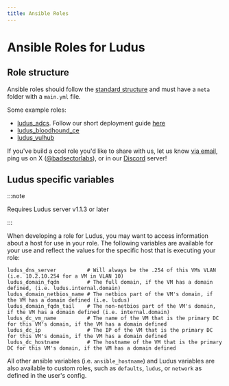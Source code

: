 ```yaml
---
title: Ansible Roles
---
```


# Ansible Roles for Ludus

## Role structure

Ansible roles should follow the [standard structure](https://docs.ansible.com/ansible/latest/playbook_guide/playbooks_reuse_roles.html#role-directory-structure) and must have a `meta` folder with a `main.yml` file.

Some example roles:

- [ludus_adcs](https://github.com/badsectorlabs/ludus_adcs). Follow our short deployment guide [here](https://docs.ludus.cloud/docs/Environment%20Guides/adcs)
- [ludus_bloodhound_ce](https://github.com/badsectorlabs/ludus_bloudhound_ce)
- [ludus_vulhub](https://github.com/badsectorlabs/ludus_vulhub)

If you've build a cool role you'd like to share with us, let us know [via email](mailto:info@badsectorlabs.com), ping us on X ([@badsectorlabs](https://twitter.com/badsectorlabs)), or in our [Discord](https://discord.gg/HryzhdUSYT) server!

## Ludus specific variables

:::note

Requires Ludus server v1.1.3 or later

:::

When developing a role for Ludus, you may want to access information about a host for use in your role.
The following variables are available for your use and reflect the values for the specific host that is executing your role:

```
ludus_dns_server          # Will always be the .254 of this VMs VLAN (i.e. 10.2.10.254 for a VM in VLAN 10)
ludus_domain_fqdn         # The full domain, if the VM has a domain defined, (i.e. ludus.internal.domain)
ludus_domain_netbios_name # The netbios part of the VM's domain, if the VM has a domain defined (i.e. ludus)
ludus_domain_fqdn_tail    # The non-netbios part of the VM's domain, if the VM has a domain defined (i.e. internal.domain)
ludus_dc_vm_name          # The name of the VM that is the primary DC for this VM's domain, if the VM has a domain defined
ludus_dc_ip               # The IP of the VM that is the primary DC for this VM's domain, if the VM has a domain defined
ludus_dc_hostname         # The hostname of the VM that is the primary DC for this VM's domain, if the VM has a domain defined
```

All other ansible variables (i.e. `ansible_hostname`) and Ludus variables are also available to custom roles, such as `defaults`, `ludus`, or `network` as defined in the user's config.

